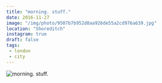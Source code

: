 ```yaml
---
title: "morning. stuff."
date: 2016-11-27
image: "/img/photo/9507b7b952d8aa926de55a2cd976a639.jpg"
location: "Shoreditch"
instagram: true
draft: false
tags:
 - london
 - city
---
```


![morning. stuff.](/img/photo/9507b7b952d8aa926de55a2cd976a639.jpg)
